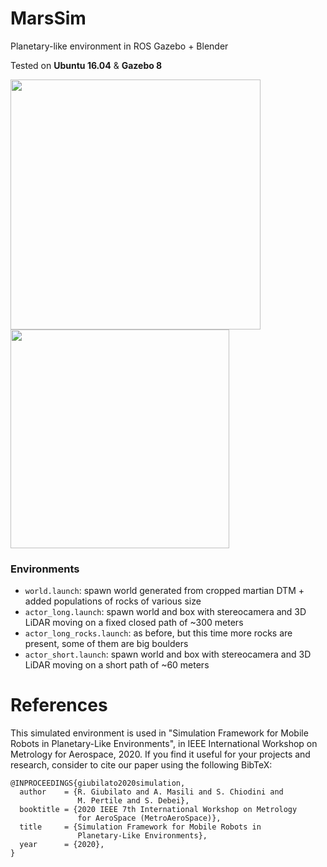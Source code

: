 # MarsSim
Planetary-like environment in ROS Gazebo + Blender

Tested on **Ubuntu 16.04** & **Gazebo 8**

<img src="imgs/intro_pic.png" width="400"/> <img src="imgs/legoloam.png" width="350" /> 

### Environments
- ```world.launch```: spawn world generated from cropped martian DTM + added populations of rocks of various size
- ```actor_long.launch```: spawn world and box with stereocamera and 3D LiDAR moving on a fixed closed path of ~300 meters
- ```actor_long_rocks.launch```: as before, but this time more rocks are present, some of them are big boulders
- ```actor_short.launch```: spawn world and box with stereocamera and 3D LiDAR moving on a short path of ~60 meters

# References
This simulated environment is used in "Simulation Framework for Mobile Robots in Planetary-Like Environments", in IEEE International Workshop on Metrology for Aerospace, 2020. If you find it useful for your projects and research, consider to cite our paper using the following BibTeX:
```
@INPROCEEDINGS{giubilato2020simulation,
  author    = {R. Giubilato and A. Masili and S. Chiodini and 
               M. Pertile and S. Debei},
  booktitle = {2020 IEEE 7th International Workshop on Metrology 
               for AeroSpace (MetroAeroSpace)}, 
  title     = {Simulation Framework for Mobile Robots in 
               Planetary-Like Environments}, 
  year      = {2020},
}
```
